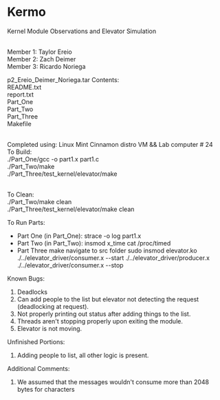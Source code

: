 # Kermo
Kernel Module Observations and Elevator Simulation

<br>Member 1: Taylor Ereio
<br>Member 2: Zach Deimer
<br>Member 3: Ricardo Noriega

p2_Ereio_Deimer_Noriega.tar Contents:
<br>README.txt
<br>report.txt
<br>Part_One
<br>Part_Two
<br>Part_Three
<br>Makefile

<br>Completed using: Linux Mint Cinnamon distro VM && Lab computer # 24
<br>To Build:
<br>./Part_One/gcc -o part1.x part1.c
<br>./Part_Two/make
<br>./Part_Three/test_kernel/elevator/make

<br>To Clean:
<br>./Part_Two/make clean
<br>./Part_Three/test_kernel/elevator/make clean

To Run Parts:
- Part One (in Part_One):
	strace -o log part1.x
- Part Two (in Part_Two):
	insmod x_time
	cat /proc/timed
- Part Three
	make
	navigate to src folder
	sudo insmod elevator.ko
	./../elevator_driver/consumer.x --start
	./../elevator_driver/producer.x 
	./../elevator_driver/consumer.x --stop

Known Bugs:
1. Deadlocks
2. Can add people to the list but elevator not detecting the request (deadlocking at request).
3. Not properly printing out status after adding things to the list.
4. Threads aren't stopping properly upon exiting the module.
5. Elevator is not moving.

Unfinished Portions:
1. Adding people to list, all other logic is present.

Additional Comments:
1. We assumed that the messages wouldn't consume more than 2048 bytes for characters 
